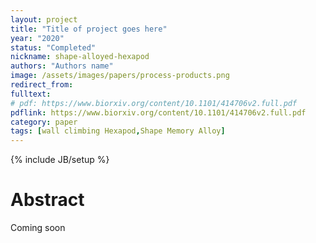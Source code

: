 ```yaml
---
layout: project
title: "Title of project goes here"
year: "2020"
status: "Completed"
nickname: shape-alloyed-hexapod
authors: "Authors name"
image: /assets/images/papers/process-products.png
redirect_from: 
fulltext: 
# pdf: https://www.biorxiv.org/content/10.1101/414706v2.full.pdf
pdflink: https://www.biorxiv.org/content/10.1101/414706v2.full.pdf
category: paper
tags: [wall climbing Hexapod,Shape Memory Alloy]
---
```

{% include JB/setup %}

# Abstract 


Coming soon

